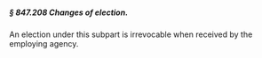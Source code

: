 ##### § 847.208 Changes of election. #####

An election under this subpart is irrevocable when received by the employing agency.